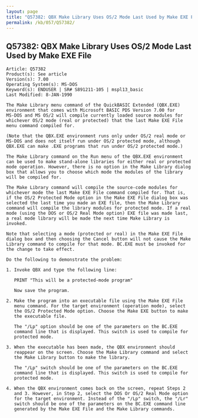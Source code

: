 ```yaml
---
layout: page
title: "Q57382: QBX Make Library Uses OS/2 Mode Last Used by Make EXE File"
permalink: /kb/057/Q57382/
---
```


## Q57382: QBX Make Library Uses OS/2 Mode Last Used by Make EXE File

	Article: Q57382
	Product(s): See article
	Version(s): 7.00
	Operating System(s): MS-DOS
	Keyword(s): ENDUSER | SR# S891211-105 | mspl13_basic
	Last Modified: 8-JAN-1990
	
	The Make Library menu command of the QuickBASIC Extended (QBX.EXE)
	environment that comes with Microsoft BASIC PDS Version 7.00 for
	MS-DOS and MS OS/2 will compile currently loaded source modules for
	whichever OS/2 mode (real or protected) that the last Make EXE File
	menu command compiled for.
	
	(Note that the QBX.EXE environment runs only under OS/2 real mode or
	MS-DOS and does not itself run under OS/2 protected mode, although
	QBX.EXE can make .EXE programs that run under OS/2 protected mode.)
	
	The Make Library command on the Run menu of the QBX.EXE environment
	can be used to make stand-alone libraries for either real or protected
	mode operation. However, there is no option in the Make Library dialog
	box that allows you to choose which mode the modules of the library
	will be compiled for.
	
	The Make Library command will compile the source-code modules for
	whichever mode the last Make EXE File command compiled for. That is,
	if the OS/2 Protected Mode option in the Make EXE File dialog box was
	selected the last time you made an EXE file, then the Make Library
	command will compile the library modules for protected mode. If a real
	mode (using the DOS or OS/2 Real Mode option) EXE file was made last,
	a real mode library will be made the next time Make Library is
	invoked.
	
	Note that selecting a mode (protected or real) in the Make EXE File
	dialog box and then choosing the Cancel button will not cause the Make
	Library command to compile for that mode. BC.EXE must be invoked for
	the change to take effect.
	
	Do the following to demonstrate the problem:
	
	1. Invoke QBX and type the following line:
	
	   PRINT "This will be a protected-mode program"
	
	   Now save the program.
	
	2. Make the program into an executable file using the Make EXE File
	   menu command. For the target environment (operation mode), select
	   the OS/2 Protected Mode option. Choose the Make EXE button to make
	   the executable file.
	
	   The "/Lp" option should be one of the parameters on the BC.EXE
	   command line that is displayed. This switch is used to compile for
	   protected mode.
	
	3. When the executable has been made, the QBX environment should
	   reappear on the screen. Choose the Make Library command and select
	   the Make Library button to make the library.
	
	   The "/Lp" switch should be one of the parameters on the BC.EXE
	   command line that is displayed. This switch is used to compile for
	   protected mode.
	
	4. When the QBX environment comes back on the screen, repeat Steps 2
	   and 3. However, in Step 2, select the DOS Or OS/2 Real Mode option
	   for the target environment. Instead of the "/Lp" switch, the "/Lr"
	   switch should be one of the parameters on the BC.EXE command line
	   generated by the Make EXE File and the Make Library commands.
